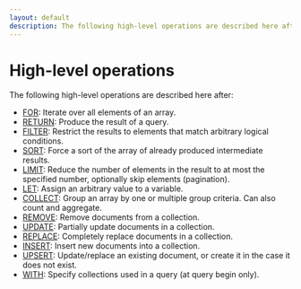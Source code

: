 ```yaml
---
layout: default
description: The following high-level operations are described here after
---
```

High-level operations
=====================

The following high-level operations are described here after:

* [FOR](operations-for.html): Iterate over all elements of an array.
* [RETURN](operations-return.html): Produce the result of a query.
* [FILTER](operations-filter.html): Restrict the results to elements that match arbitrary logical conditions.
* [SORT](operations-sort.html): Force a sort of the array of already produced intermediate results.
* [LIMIT](operations-limit.html): Reduce the number of elements in the result to at most the specified number, optionally skip elements (pagination).
* [LET](operations-let.html): Assign an arbitrary value to a variable.
* [COLLECT](operations-collect.html): Group an array by one or multiple group criteria. Can also count and aggregate.
* [REMOVE](operations-remove.html): Remove documents from a collection.
* [UPDATE](operations-update.html): Partially update documents in a collection.
* [REPLACE](operations-replace.html): Completely replace documents in a collection.
* [INSERT](operations-insert.html): Insert new documents into a collection.
* [UPSERT](operations-upsert.html): Update/replace an existing document, or create it in the case it does not exist.
* [WITH](operations-with.html): Specify collections used in a query (at query begin only).